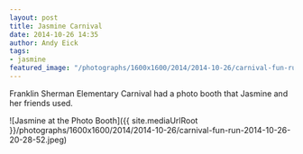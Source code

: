 ```yaml
---
layout: post
title: Jasmine Carnival
date: 2014-10-26 14:35
author: Andy Eick
tags: 
- jasmine
featured_image: "/photographs/1600x1600/2014/2014-10-26/carnival-fun-run-2014-10-26-20-28-52.jpeg"
---
```

Franklin Sherman Elementary Carnival had a photo booth that Jasmine and her friends used.

![Jasmine at the Photo Booth]({{ site.mediaUrlRoot }}/photographs/1600x1600/2014/2014-10-26/carnival-fun-run-2014-10-26-20-28-52.jpeg)
